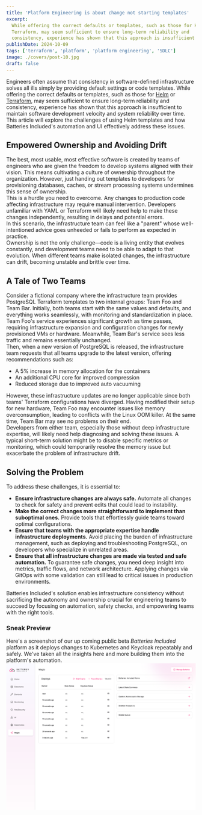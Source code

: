 ```yaml
---
title: 'Platform Engineering is about change not starting templates'
excerpt:
  While offering the correct defaults or templates, such as those for Helm or
  Terraform, may seem sufficient to ensure long-term reliability and
  consistency, experience has shown that this approach is insufficient
publishDate: 2024-10-09
tags: ['terraform', 'platform', 'platform engineering', 'SDLC']
image: ./covers/post-10.jpg
draft: false
---
```


Engineers often assume that consistency in software-defined infrastructure
solves all ills simply by providing default settings or code templates. While
offering the correct defaults or templates, such as those for
[Helm](https://helm.sh/docs/chart_best_practices/templates/) or
[Terraform](https://spacelift.io/blog/terraform-templates), may seem sufficient
to ensure long-term reliability and consistency, experience has shown that this
approach is insufficient to maintain software development velocity and system
reliability over time. This article will explore the challenges of using Helm
templates and how Batteries Included's automation and UI effectively address
these issues.

## Empowered Ownership and Avoiding Drift

The best, most usable, most effective software is created by teams of engineers
who are given the freedom to develop systems aligned with their vision. This
means cultivating a culture of ownership throughout the organization. However,
just handing out templates to developers for provisioning databases, caches, or
stream processing systems undermines this sense of ownership.  
This is a hurdle you need to overcome. Any changes to production code affecting
infrastructure may require manual intervention. Developers unfamiliar with YAML
or Terraform will likely need help to make these changes independently,
resulting in delays and potential errors.  
In this scenario, the infrastructure team can feel like a "parent" whose
well-intentioned advice goes unheeded or fails to perform as expected in
practice.  
Ownership is not the only challenge—code is a living entity that evolves
constantly, and development teams need to be able to adapt to that evolution.
When different teams make isolated changes, the infrastructure can drift,
becoming unstable and brittle over time.

## A Tale of Two Teams

Consider a fictional company where the infrastructure team provides PostgreSQL
Terraform templates to two internal groups: Team Foo and Team Bar. Initially,
both teams start with the same values and defaults, and everything works
seamlessly, with monitoring and standardization in place.  
Team Foo's service experiences significant growth as time passes, requiring
infrastructure expansion and configuration changes for newly provisioned VMs or
hardware. Meanwhile, Team Bar's service sees less traffic and remains
essentially unchanged.  
Then, when a new version of PostgreSQL is released, the infrastructure team
requests that all teams upgrade to the latest version, offering recommendations
such as:

- A 5% increase in memory allocation for the containers
- An additional CPU core for improved compression
- Reduced storage due to improved auto vacuuming

However, these infrastructure updates are no longer applicable since both teams'
Terraform configurations have diverged. Having modified their setup for new
hardware, Team Foo may encounter issues like memory overconsumption, leading to
conflicts with the Linux OOM killer. At the same time, Team Bar may see no
problems on their end.  
Developers from either team, especially those without deep infrastructure
expertise, will likely need help diagnosing and solving these issues. A typical
short-term solution might be to disable specific metrics or monitoring, which
could temporarily resolve the memory issue but exacerbate the problem of
infrastructure drift.

## Solving the Problem

To address these challenges, it is essential to:

- **Ensure infrastructure changes are always safe.** Automate all changes to
  check for safety and prevent edits that could lead to instability.
- **Make the correct changes more straightforward to implement than suboptimal
  ones.** Provide tools that effortlessly guide teams toward optimal
  configurations.
- **Ensure that teams with the appropriate expertise handle infrastructure
  deployments.** Avoid placing the burden of infrastructure management, such as
  deploying and troubleshooting PostgreSQL, on developers who specialize in
  unrelated areas.
- **Ensure that all infrastructure changes are made via tested and safe
  automation.** To guarantee safe changes, you need deep insight into metrics,
  traffic flows, and network architecture. Applying changes via GitOps with some
  validation can still lead to critical issues in production environments.

Batteries Included's solution enables infrastructure consistency without
sacrificing the autonomy and ownership crucial for engineering teams to succeed
by focusing on automation, safety checks, and empowering teams with the right
tools.

### Sneak Preview

Here's a screenshot of our up coming public beta _Batteries Included_ platform
as it deploys changes to Kubernetes and Keycloak repeatably and safely. We've
taken all the insights here and more building them into the platform's
automation.
![Snapshot Deploy Kubernetes and Keycloak](./platform-not-about-defaults/image.png)
